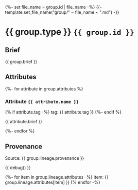 {%- set file_name = group.id | file_name -%}
{{- template.set_file_name("group/" ~ file_name ~ ".md") -}}

# {{ group.type }}  `{{ group.id }}`

## Brief

{{ group.brief }} 

## Attributes

{%- for attribute in group.attributes %}
### Attribute `{{ attribute.name }}`

{% if attribute.tag -%}
tag: {{ attribute.tag }}
{%- endif %}

{{ attribute.brief }}

{%- endfor %}

## Provenance

Source: {{ group.lineage.provenance }}

{{ debug() }}

{%- for item in group.lineage.attributes -%}
item: {{ group.lineage.attributes[item] }}
{% endfor -%}

